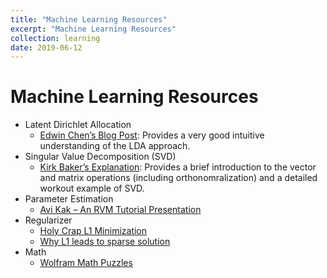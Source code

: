 ```yaml
---
title: "Machine Learning Resources"
excerpt: "Machine Learning Resources"
collection: learning
date: 2019-06-12
---
```


Machine Learning Resources
======

- Latent Dirichlet Allocation
    - [Edwin Chen’s Blog Post](http://blog.echen.me/2011/08/22/introduction-to-latent-dirichlet-allocation/): Provides a very good intuitive understanding of the LDA approach.
- Singular Value Decomposition (SVD)
    - [Kirk Baker’s Explanation](http://www.cs.wits.ac.za/~michael/SVDTut.pdf): Provides a brief introduction to the vector and matrix operations (including orthonomralization) and a detailed workout example of SVD.
- Parameter Estimation
    - [Avi Kak – An RVM Tutorial Presentation](https://engineering.purdue.edu/kak/Trinity.pdf)
- Regularizer
    - [Holy Crap L1 Minimization](http://holycrapscience.tumblr.com/post/1241604136/holy-crap-l1-minimization)
    - [Why L1 leads to sparse solution](http://metaoptimize.com/qa/questions/7624/why-does-l1-regularization-lead-to-sparse-solutions)
- Math
    - [Wolfram Math Puzzles](http://mathworld.wolfram.com/topics/Puzzles.html)